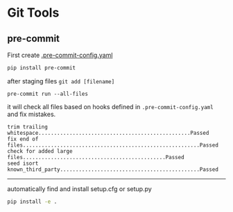 # Git Tools

## pre-commit

First create [.pre-commit-config.yaml](./.pre-commit-config.yaml)

```bash
pip install pre-commit
```
after staging files `git add [filename]`

    pre-commit run --all-files
it will check all files based on hooks defined in `.pre-commit-config.yaml` and fix mistakes.

```
trim trailing whitespace.................................................Passed
fix end of files.........................................................Passed
check for added large files..............................................Passed
seed isort known_third_party.............................................Passed
```
<hr>
automatically find and install setup.cfg or setup.py

```bash
pip install -e .
```
